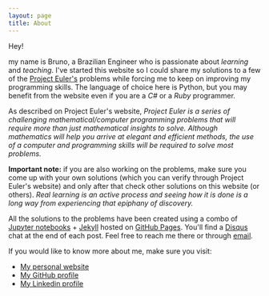 ```yaml
---
layout: page
title: About
---
```


Hey! 

my name is Bruno, a Brazilian Engineer who is passionate about *learning* and *teaching*. I've started this website so I could share my solutions to a few of the [Project Euler's](https://projecteuler.net/) problems while forcing me to keep on improving my programming skills. The language of choice here is Python, but you may benefit from the website even if you are a *C#* or a *Ruby* programmer.

As described on Project Euler's website, *Project Euler is a series of challenging mathematical/computer programming problems that will require more than just mathematical insights to solve. Although mathematics will help you arrive at elegant and efficient methods, the use of a computer and programming skills will be required to solve most problems.*

**Important note:** if you are also working on the problems, make sure you come up with your own solutions (which you can verify through Project Euler's website) and only after that check other solutions on this website (or others). *Real learning is an active process and seeing how it is done is a long way from experiencing that epiphany of discovery.*

All the solutions to the problems have been created using a combo of [Jupyter notebooks](http://jupyter.org/) + [Jekyll](https://jekyllrb.com/) hosted on [GitHub Pages](https://pages.github.com/). You'll find a [Disqus](https://disqus.com/) chat at the end of each post. Feel free to reach me there or through [email](mailto:bru1987@gmail.com).

If you would like to know more about me, make sure you visit:

* [My personal website](http://www.bruno3s.com)
* [My GitHub profile](https://www.github.com/bru1987)
* [My Linkedin profile](https://www.linkedin.com/in/bruno3s/)
